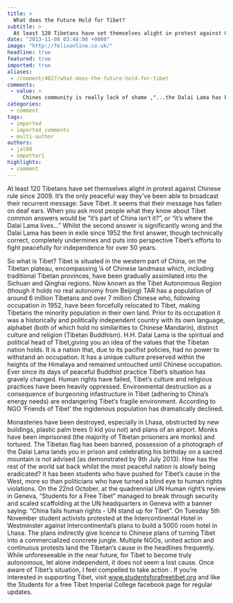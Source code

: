 ```yaml
---
title: >
  What does the Future Hold for Tibet?
subtitle: >
  At least 120 Tibetans have set themselves alight in protest against Chinese rule since 2009. It’s the only peaceful way they’ve been able to broadcast their recurrent message: Save Tibet. It seems that their message has fallen on deaf ears...
date: "2013-11-08 03:48:00 +0000"
image: "http://felixonline.co.uk/"
headline: true
featured: true
imported: true
aliases:
 - /comment/4027/what-does-the-future-hold-for-tibet
comments:
 - value: >
     Chines community is really lack of shame ,"...the Dalai Lama has been in exile since 1952.."? <br> <br>Really? <br> <br>It can not be more ironic that this article that pompously ridicules people's ignorance on Tibet does not even have the rudimentary facts right.,well i suppose that was the whole point of the article published this week.... propaganda or not, you need to get your numbers/data/evidence/facts right, this is imperial college london, a SCIENCE university, *sigh*,Dalai Lama has been in exile since 1959... true that was a mistake. Still... the article was about what is happening in Tibet CURRENTLY. Does the fact that the Dalai Lama was exiled in 1959 as opposed to 1952 (huge mistake on my part and I really apologise for that) change Tibet's situation as an occupied nation, in which human rights have been severely abused? Then about the article published this week... it's impossible to deny that it was propaganda... and it's "whole" point was definitely not to point out that numbers need to be correct... it's
categories:
 - comment
tags:
 - imported
 - imported_comments
 - multi-author
authors:
 - jal08
 - smpotter1
highlights:
 - comment
---
```


At least 120 Tibetans have set themselves alight in protest against Chinese rule since 2009. It’s the only peaceful way they’ve been able to broadcast their recurrent message: Save Tibet. It seems that their message has fallen on deaf ears. When you ask most people what they know about Tibet common answers would be “it’s part of China isn’t it?”, or “it’s where the Dalai Lama lives…” Whilst the second answer is significantly wrong and the Dalai Lama has been in exile since 1952 the first answer, though technically correct, completely undermines and puts into perspective Tibet’s efforts to fight peacefully for independence for over 50 years.

So what is Tibet? Tibet is situated in the western part of China, on the Tibetan plateau, encompassing ¼ of Chinese landmass which, including traditional Tibetan provinces, have been gradually assimilated into the Sichuan and Qinghai regions. Now known as the Tibet Autonomous Region (though it holds no real autonomy from Beijing) TAR has a population of around 6 million Tibetans and over 7 million Chinese who, following occupation in 1952, have been forcefully relocated to Tibet, making Tibetans the minority population in their own land. Prior to its occupation it was a historically and politically independent country with its own language, alphabet (both of which hold no similarities to Chinese Mandarin), distinct culture and religion (Tibetan Buddhism). H.H. Dalai Lama is the spiritual and political head of Tibet,giving you an idea of the values that the Tibetan nation holds.
 It is a nation that, due to its pacifist policies, had no power to withstand an occupation. It has a unique culture preserved within the heights of the Himalaya and remained untouched until Chinese occupation. Ever since its days of peaceful Buddhist practice Tibet’s situation has gravely changed. Human rights have failed, Tibet’s culture and religious practices have been heavily oppressed. Environmental destruction as a consequence of burgeoning infastructure in Tibet (adhering to China’s energy needs) are endangering Tibet’s fragile environment. According to NGO ‘Friends of Tibet’ the ingidenous population has dramatically declined.

Monasteries have been destroyed, especially in Lhasa, obstructed by new buildings, plastic palm trees (I kid you not) and plans of an airport. Monks have been imprisoned (the majority of Tibetan prisoners are monks) and tortured. The Tibetan flag has been banned, possession of a photograph of the Dalai Lama lands you in prison and celebrating his birthday on a sacred mountain is not advised (as demonstrated by 9th July 2013).
 How has the rest of the world sat back whilst the most peaceful nation is slowly being eradicated? It has been students who have pushed for Tibet’s cause in the West, more so than politicians who have turned a blind eye to human rights violations. On the 22nd October, at the quadrennial UN Human right’s review in Geneva, “Students for a Free Tibet” managed to break through security and scaled scaffolding at the UN headquarters in Geneva with a banner saying: “China fails human rights - UN stand up for Tibet”. On Tuesday 5th November student activists protested at the Intercontinental Hotel in Westminster against Intercontinental’s plans to build a 5000 room hotel in Lhasa. The plans indirectly give licence to Chinese plans of turning Tibet into a commercialized concrete jungle. Multiple NGOs, united action and continuous protests land the Tibetan’s cause in the headlines frequently. While unforeseeable in the near future, for Tibet to become truly autonomous, let alone independent, it does not seem a lost cause.
 Once aware of Tibet’s situation, I feel compelled to take action . If you’re interested in supporting Tibet, visit www.studentsforafreetibet.org and like the Students for a free Tibet Imperial College facebook page for regular updates.
